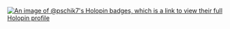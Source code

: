 [![An image of @pschik7's Holopin badges, which is a link to view their full Holopin profile](https://holopin.me/pschik7#badges)](https://holopin.io/@pschik7#badges)
